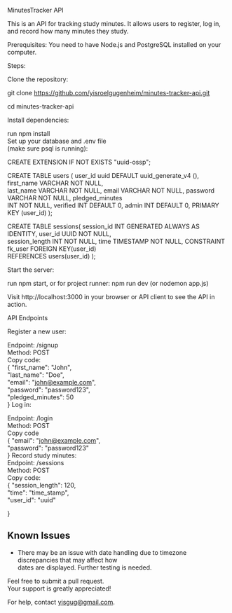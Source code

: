 MinutesTracker API<br>

This is an API for tracking study minutes. It allows users to register, log in, and record how many minutes they study.<br>

Prerequisites: You need to have Node.js and PostgreSQL installed on your computer.<br>

Steps:<br>

Clone the repository:<br>

git clone https://github.com/yisroelgugenheim/minutes-tracker-api.git<br>

cd minutes-tracker-api<br>

Install dependencies:<br>

run npm install<br>
Set up your database and .env file<br>
(make sure psql is running):<br>

CREATE EXTENSION IF NOT EXISTS "uuid-ossp";<br>

CREATE TABLE users ( user_id uuid DEFAULT uuid_generate_v4 (), first_name VARCHAR NOT NULL,<br> last_name VARCHAR NOT NULL, email VARCHAR NOT NULL, password VARCHAR NOT NULL, pledged_minutes<br> INT NOT NULL, verified INT DEFAULT 0, admin INT DEFAULT 0, PRIMARY KEY (user_id) );<br>

CREATE TABLE sessions( session_id INT GENERATED ALWAYS AS IDENTITY, user_id UUID NOT NULL,<br> session_length INT NOT NULL, time TIMESTAMP NOT NULL, CONSTRAINT fk_user FOREIGN KEY(user_id)<br>
REFERENCES users(user_id) );<br>

Start the server:<br>

run npm start, or for project runner: npm run dev (or nodemon app.js)<br>

Visit http://localhost:3000 in your browser or API client to see the API in action.<br>

API Endpoints<br>

Register a new user:<br>

Endpoint: /signup<br>
Method: POST<br>
Copy code:<br>
{
  "first_name": "John",<br>
  "last_name": "Doe",<br>
  "email": "john@example.com",<br>
  "password": "password123",<br>
  "pledged_minutes": 50<br>
}
Log in:<br>

Endpoint: /login<br>
Method: POST<br>
Copy code<br>
{
  "email": "john@example.com",<br>
  "password": "password123"<br>
}
Record study minutes:<br>
Endpoint: /sessions<br>
Method: POST<br>
Copy code:<br>
{
  "session_length": 120,<br>
  "time": "time_stamp",<br>
  "user_id": "uuid"<br>

}

## Known Issues
- There may be an issue with date handling due to timezone discrepancies that may affect how<br> dates are displayed. Further testing is needed.<br>

Feel free to submit a pull request.<br>
Your support is greatly appreciated!

For help, contact yisgug@gmail.com. <br>

